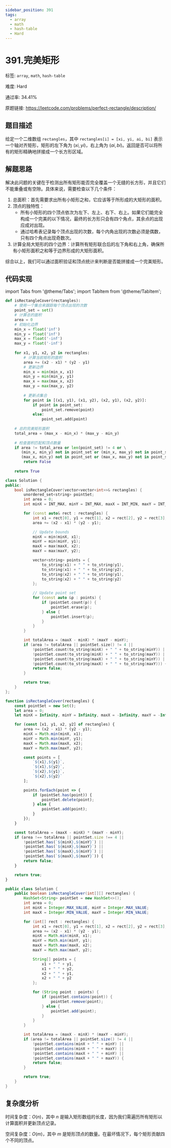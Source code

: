 ```yaml
---
sidebar_position: 391
tags:
  - array
  - math
  - hash-table
  - Hard
---
```


# 391.完美矩形

标签: `array`, `math`, `hash-table`

难度: Hard

通过率: 34.41%

原题链接: https://leetcode.com/problems/perfect-rectangle/description/

## 题目描述
给定一个二维数组 `rectangles`，其中 `rectangles[i] = [xi, yi, ai, bi]` 表示一个轴对齐矩形，矩形的左下角为 $(xi, yi)$，右上角为 $(ai, bi)$。返回是否可以将所有的矩形精确地拼接成一个长方形区域。

## 解题思路
解决此问题的关键在于检测出所有矩形能否完全覆盖一个无缝的长方形，并且它们不能重叠或有空隙。具体来说，需要检查以下几个条件：

1. 总面积：首先需要求出所有小矩形之和，它应该等于所形成的大矩形的面积。
2. 顶点的独特性：
   - 所有小矩形的四个顶点依次为左下、左上、右下、右上。如果它们能完全构成一个完美的以下情况，最终的长方形只会有四个角点，其余点的出现应成对出现。
   - 通过哈希表记录每个顶点出现的次数，每个内角出现的次数必须是偶数，只有四个角点出现奇数次。
3. 计算全局大矩形的四个边界：计算所有矩形联合后的左下角和右上角，确保所有小矩形面积之和等于边界形成的大矩形面积。

综合以上，我们可以通过面积验证和顶点统计来判断是否能拼接成一个完美矩形。

## 代码实现
import Tabs from '@theme/Tabs';
import TabItem from '@theme/TabItem';

<Tabs>
<TabItem value="python" label="Python">

```python
def isRectangleCover(rectangles):
    # 使用一个集合来跟踪每个顶点出现的次数
    point_set = set()
    # 计算总的面积
    area = 0
    # 初始化边界
    min_x = float('inf')
    min_y = float('inf')
    max_x = float('-inf')
    max_y = float('-inf')
    
    for x1, y1, x2, y2 in rectangles:
        # 计算当前矩形的面积
        area += (x2 - x1) * (y2 - y1)
        # 更新边界
        min_x = min(min_x, x1)
        min_y = min(min_y, y1)
        max_x = max(max_x, x2)
        max_y = max(max_y, y2)
        
        # 更新点集合
        for point in [(x1, y1), (x1, y2), (x2, y1), (x2, y2)]:
            if point in point_set:
                point_set.remove(point)
            else:
                point_set.add(point)
    
    # 总的完美矩形面积
    total_area = (max_x - min_x) * (max_y - min_y)
    
    # 检查面积匹配和顶点数量
    if area != total_area or len(point_set) != 4 or \
       (min_x, min_y) not in point_set or (min_x, max_y) not in point_set or \
       (max_x, min_y) not in point_set or (max_x, max_y) not in point_set:
        return False
    
    return True

```

</TabItem>
<TabItem value="cpp" label="C++">

```cpp
class Solution {
public:
    bool isRectangleCover(vector<vector<int>>& rectangles) {
        unordered_set<string> pointSet;
        int area = 0;
        int minX = INT_MAX, minY = INT_MAX, maxX = INT_MIN, maxY = INT_MIN;

        for (const auto& rect : rectangles) {
            int x1 = rect[0], y1 = rect[1], x2 = rect[2], y2 = rect[3];
            area += (x2 - x1) * (y2 - y1);

            // Update bounds
            minX = min(minX, x1);
            minY = min(minY, y1);
            maxX = max(maxX, x2);
            maxY = max(maxY, y2);

            vector<string> points = { 
                to_string(x1) + " " + to_string(y1), 
                to_string(x1) + " " + to_string(y2),
                to_string(x2) + " " + to_string(y1),
                to_string(x2) + " " + to_string(y2)
            };

            // Update point set 
            for (const auto &p : points) {
                if (pointSet.count(p)) {
                    pointSet.erase(p);
                } else {
                    pointSet.insert(p);
                }
            }
        }

        int totalArea = (maxX - minX) * (maxY - minY);
        if (area != totalArea || pointSet.size() != 4 ||
            !pointSet.count(to_string(minX) + " " + to_string(minY)) ||
            !pointSet.count(to_string(minX) + " " + to_string(maxY)) ||
            !pointSet.count(to_string(maxX) + " " + to_string(minY)) ||
            !pointSet.count(to_string(maxX) + " " + to_string(maxY))) {
            return false;
        }

        return true;
    }
};

```

</TabItem>
<TabItem value="javascript" label="JavaScript">

```javascript
function isRectangleCover(rectangles) {
    const pointSet = new Set();
    let area = 0;
    let minX = Infinity, minY = Infinity, maxX = -Infinity, maxY = -Infinity;

    for (const [x1, y1, x2, y2] of rectangles) {
        area += (x2 - x1) * (y2 - y1);
        minX = Math.min(minX, x1);
        minY = Math.min(minY, y1);
        maxX = Math.max(maxX, x2);
        maxY = Math.max(maxY, y2);

        const points = [
            `${x1},${y1}`,
            `${x1},${y2}`,
            `${x2},${y1}`,
            `${x2},${y2}`
        ];

        points.forEach(point => {
            if (pointSet.has(point)) {
                pointSet.delete(point);
            } else {
                pointSet.add(point);
            }
        });
    }

    const totalArea = (maxX - minX) * (maxY - minY);
    if (area !== totalArea || pointSet.size !== 4 ||
        !pointSet.has(`${minX},${minY}`) ||
        !pointSet.has(`${minX},${maxY}`) ||
        !pointSet.has(`${maxX},${minY}`) ||
        !pointSet.has(`${maxX},${maxY}`)) {
        return false;
    }

    return true;
}

```

</TabItem>
<TabItem value="java" label="Java">

```java
public class Solution {
    public boolean isRectangleCover(int[][] rectangles) {
        HashSet<String> pointSet = new HashSet<>();
        int area = 0;
        int minX = Integer.MAX_VALUE, minY = Integer.MAX_VALUE;
        int maxX = Integer.MIN_VALUE, maxY = Integer.MIN_VALUE;

        for (int[] rect : rectangles) {
            int x1 = rect[0], y1 = rect[1], x2 = rect[2], y2 = rect[3];
            area += (x2 - x1) * (y2 - y1);
            minX = Math.min(minX, x1);
            minY = Math.min(minY, y1);
            maxX = Math.max(maxX, x2);
            maxY = Math.max(maxY, y2);

            String[] points = {
                x1 + " " + y1,
                x1 + " " + y2,
                x2 + " " + y1,
                x2 + " " + y2
            };

            for (String point : points) {
                if (pointSet.contains(point)) {
                    pointSet.remove(point);
                } else {
                    pointSet.add(point);
                }
            }
        }

        int totalArea = (maxX - minX) * (maxY - minY);
        if (area != totalArea || pointSet.size() != 4 ||
            !pointSet.contains(minX + " " + minY) ||
            !pointSet.contains(minX + " " + maxY) ||
            !pointSet.contains(maxX + " " + minY) ||
            !pointSet.contains(maxX + " " + maxY)) {
            return false;
        }

        return true;
    }
}

```

</TabItem>
</Tabs>

## 复杂度分析
时间复杂度：$O(n)$，其中 $n$ 是输入矩形数组的长度，因为我们需遍历所有矩形以计算面积并更新顶点记录。  
  
空间复杂度：$O(m)$，其中 $m$ 是矩形顶点的数量。在最坏情况下，每个矩形贡献四个不同的顶点。
